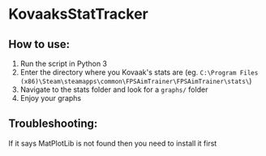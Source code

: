 # KovaaksStatTracker

## How to use:
1. Run the script in Python 3
2. Enter the directory where you Kovaak's stats are (eg. `C:\Program Files (x86)\Steam\steamapps\common\FPSAimTrainer\FPSAimTrainer\stats\`)
3. Navigate to the stats folder and look for a `graphs/` folder
4. Enjoy your graphs

## Troubleshooting:
If it says MatPlotLib is not found then you need to install it first
